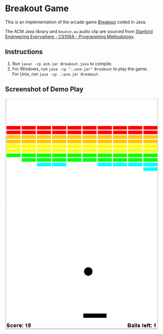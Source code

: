 # Breakout Game

This is an implementation of the arcade game [Breakout](https://en.wikipedia.org/wiki/Breakout_(video_game)) coded in Java.

The ACM Java library and `bounce.au` audio clip are sourced from [Stanford Engineering Everywhere - CS106A - Programming Methodology](https://see.stanford.edu/Course/CS106A).

## Instructions
1. Run `javac -cp acm.jar Breakout.java` to compile.
2. For Windows, run `java -cp ".;acm.jar" Breakout` to play the game.  
For Unix, run `java -cp .:acm.jar Breakout`.

## Screenshot of Demo Play
<div align="center">
    <img src="screenshot.png" width="500">
</div>
